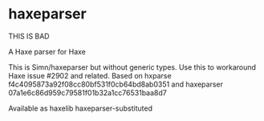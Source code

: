 haxeparser
==========

THIS IS BAD

A Haxe parser for Haxe

This is Simn/haxeparser but without generic types. Use this to workaround Haxe issue #2902 and related.
Based on hxparse f4c4095873a92f08cc80bf531f0cb64bd8ab0351 and haxeparser 07a1e6c86d959c79581f01b32a1cc76531baa8d7

Available as haxelib haxeparser-substituted